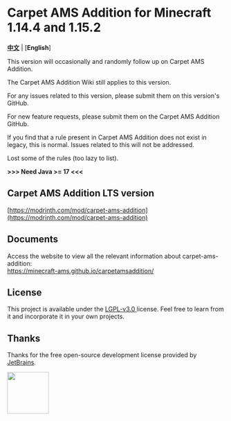# Carpet AMS Addition for Minecraft 1.14.4 and 1.15.2

[**中文**](README.md) | [**English**]

This version will occasionally and randomly follow up on Carpet AMS Addition.

The Carpet AMS Addition Wiki still applies to this version.

For any issues related to this version, please submit them on this version's GitHub.

For new feature requests, please submit them on the Carpet AMS Addition GitHub.

If you find that a rule present in Carpet AMS Addition does not exist in legacy, this is normal. Issues related to this will not be addressed.

Lost some of the rules (too lazy to list).

**>>> Need Java >= 17 <<<**

## Carpet AMS Addition LTS version
[https://modrinth.com/mod/carpet-ams-addition](https://modrinth.com/mod/carpet-ams-addition)

## Documents

Access the website to view all the relevant information about carpet-ams-addition:<br>
https://minecraft-ams.github.io/carpetamsaddition/

## License

This project is available under the [ LGPL-v3.0 ](https://choosealicense.com/licenses/lgpl-3.0/) license. Feel free to learn from it and incorporate it in your own projects.

## Thanks

Thanks for the free open-source development license provided by [JetBrains](https://www.jetbrains.com/).

[<img src="https://resources.jetbrains.com/storage/products/company/brand/logos/IntelliJ_IDEA.png" height="96"/>](https://www.jetbrains.com/idea/)
